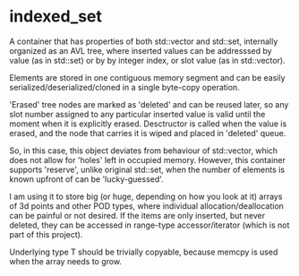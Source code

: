# indexed_set

A container that has properties of both std::vector and std::set, internally organized as an AVL tree, where inserted values
can be addresssed by value (as in std::set) or by by integer index, or slot value (as in std::vector).

Elements are stored in one contiguous memory segment and can be easily serialized/deserialized/cloned in a single byte-copy
operation.

'Erased' tree nodes are marked as 'deleted' and can be reused later, so any slot number assigned to any particular inserted value 
is valid until the moment when it is explicitly erased. Desctructor is called when the value is erased, and the node that carries it is 
wiped and placed in 'deleted' queue. 

So, in this case, this object deviates from behaviour of std::vector, which does not allow 
for 'holes' left in occupied memory.
However, this container supports 'reserve', unlike original std::set, when the number of elements is known upfront of can be 'lucky-guessed'.


I am using it to store big (or huge, depending on how you look at it) arrays of 3d points and other POD types, where individual
allocation/deallocation can be painful or not desired.
If the items are only inserted, but never deleted, they can be accessed in range-type accessor/iterator (which is not part of this project).



Underlying type T should be trivially copyable, because memcpy is used when the array needs to grow.





